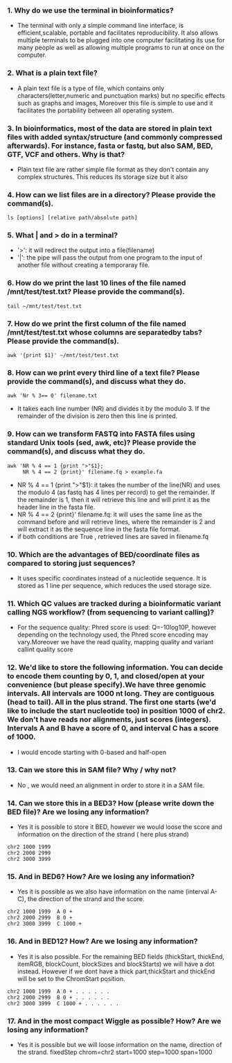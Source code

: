 
 ### 1. Why do we use the terminal in bioinformatics?

-  The terminal with only a simple command line interface, is efficient,scalable, portable and facilitates reproducibility. It also allows multiple terminals to be plugged into one computer facilitating its use for many people as well as allowing multiple programs to run at once on the computer.

### 2. What is a plain text file?

-  A plain text file is a type of file, which contains only characters(letter,numeric and punctuation marks) but no specific effects such as graphs and images,  Moreover this file  is simple to use and it facilitates the portability between all operating system.

### 3. In bioinformatics, most of the data are stored in plain text files with added syntax/structure (and commonly compressed afterwards). For instance, fasta or fastq, but also SAM, BED, GTF, VCF and others. Why is that?

-  Plain text file are rather simple file format as they don't contain any complex structures. This reduces its storage size but it also 

### 4. How can we list files are in a directory? Please provide the command(s).

```
ls [options] [relative path/absolute path]

```

### 5. What | and > do in a terminal?

- '>': it will redirect the output into a file(filename)
- '|':  the pipe will pass the output from one program to the input of another file without creating a temporaray file.


### 6. How do we print the last 10 lines of the file named /mnt/test/test.txt? Please provide the command(s).
```
tail ~/mnt/test/test.txt
```

### 7. How do we print the first column of the file named /mnt/test/test.txt whose columns are separatedby tabs? Please provide the command(s).
```
awk '{print $1}' ~/mnt/test/test.txt
```

### 8. How can we print every third line of a text file? Please provide the command(s), and discuss what they do.
```
awk 'Nr % 3== 0' filename.txt
```
-  It takes each line number (NR) and divides it by the modulo 3. If the remainder of the division is zero then this line is printed.


### 9. How can we transform FASTQ into FASTA files using standard Unix tools (sed, awk, etc)? Please provide the command(s), and discuss what they do.
```
awk 'NR % 4 == 1 {print ">"$1}; 
     NR % 4 == 2 {print}' filename.fq > example.fa
```

-  NR % 4 == 1 {print ">"$1}: it takes the number of the line(NR) and uses the modulo 4 (as fastq has 4 lines per record) to get the remainder. If the remainder is 1, then it will retrieve this line and will print it as the header line in the fasta file.
-  NR % 4 == 2 {print}' filename.fq: it will uses the same line as the command before and will retrieve lines, where the remainder is 2 and will extract it as the sequence line in the fasta file format.
-  if both conditions are True , retrieved lines are saved in filename.fq


### 10. Which are the advantages of BED/coordinate files as compared to storing just sequences?

-  It uses specific coordinates instead of a nucleotide sequence. It is stored as 1 line per sequence, which reduces the used storage size.


### 11. Which QC values are tracked during a bioinformatic variant calling NGS workflow? (from sequencing to variant calling)?

-  For the sequence quality: Phred score is used: Q=-10log10P, however depending on the technology used, the Phred score encoding may vary.Moreover we have the read quality, mapping quality and variant callint quality score


### 12. We'd like to store the following information. You can decide to encode them counting by 0, 1, and closed/open at your convenience (but please specify).We have three genomic intervals. All intervals are 1000 nt long. They are contiguous (head to tail). All in the plus strand. The first one starts (we'd like to include the start nucleotide too) in position 1000 of chr2. We don't have reads nor alignments, just scores (integers). Intervals A and B have a score of 0, and interval C has a score of 1000.

-  I would encode starting with 0-based and half-open

### 13. Can we store this in SAM file? Why / why not?

-  No , we would need an alignment in order to store it in a SAM file.


### 14. Can we store this in a BED3? How (please write down the BED file)? Are we losing any information?

-  Yes it is possible to store it BED, however we would loose the score and information on the direction of the strand ( here plus strand)

```
chr2 1000 1999
chr2 2000 2999
chr2 3000 3999
```

### 15. And in BED6? How? Are we losing any information?

-  Yes it is possible as we also have information on the name (interval A-C), the direction of the strand and the score.
```
chr2 1000 1999  A 0 +
chr2 2000 2999  B 0 +
chr2 3000 3999  C 1000 +
```

### 16. And in BED12? How? Are we losing any information?

-  Yes it is also possible. For the remaining BED fields (thickStart, thickEnd, itemRGB, blockCount, blockSizes and blockStarts) we will have a dot instead. However if we dont have a thick part,thickStart and thickEnd will be set to the ChromStart position. 
```
chr2 1000 1999  A 0 + . . . . . .
chr2 2000 2999  B 0 + . . . . . .
chr2 3000 3999  C 1000 + . . . . . .
```

### 17. And in the most compact Wiggle as possible? How? Are we losing any information?

-  Yes it is possible but we will loose information on the name, direction of the strand.
fixedStep chrom=chr2 start=1000 step=1000 span=1000
